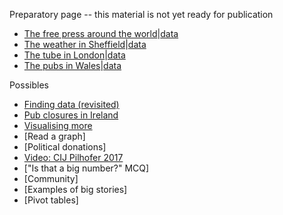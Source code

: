 Preparatory page -- this material is not yet ready for publication

- [The free press around the world](https://forms.gle/2eqyZDRSC1ira54b8)|[data](csvs/rsf_2021_sel.csv)
- [The weather in Sheffield](https://forms.gle/vE7qyvDxMPbysyo88)|[data](csvs/sheffield_weather_sel.csv)
- [The tube in London](https://forms.gle/TEcZadFC7MkCMzBu5)|[data](csvs/tube_2017.csv)
- [The pubs in Wales](https://forms.gle/qrL5jyJ6Lkts5vscA)|[data](csvs/wales_pubs.xlsx)

<!-- https://aodhanlutetiae.github.io/dj/csvs/wales_pubs.xlsx -->



Possibles

- [Finding data (revisited)](https://aodhanlutetiae.github.io/dj/finding)
- [Pub closures in Ireland](https://www.irishtimes.com/life-and-style/food-and-drink/irish-pub-closures-the-slow-death-of-the-local-bar-1.4016286)
- [Visualising more](https://aodhanlutetiae.github.io/dj/viz)
- [Read a graph]
- [Political donations]
- [Video: CIJ Pilhofer 2017](https://aodhanlutetiae.github.io/dj/vid)
- ["Is that a big number?" MCQ]
- [Community]
- [Examples of big stories]
- [Pivot tables]
